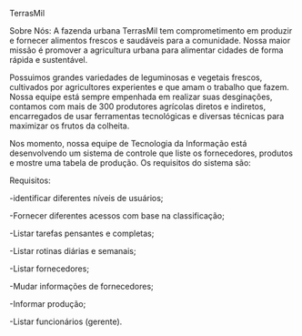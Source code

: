 TerrasMil

Sobre Nós:
A fazenda urbana TerrasMil tem comprometimento em produzir e fornecer alimentos frescos e saudáveis para a comunidade. Nossa maior missão é promover a agricultura urbana para alimentar cidades de forma rápida e sustentável. 

Possuimos grandes variedades de leguminosas e vegetais frescos, cultivados por agricultores experientes e que amam o trabalho que fazem. Nossa equipe está sempre empenhada em realizar suas desginações, contamos com mais de 300 produtores agrícolas diretos e indiretos, encarregados de usar ferramentas tecnológicas e diversas técnicas para maximizar os frutos da colheita. 

Nos momento, nossa equipe de Tecnologia da Informação está desenvolvendo um sistema de controle que liste os fornecedores, produtos e mostre uma tabela de produção. Os requisitos do sistema são:

Requisitos: 

-identificar diferentes níveis de usuários;

-Fornecer diferentes acessos com base na classificação; 

-Listar tarefas pensantes e completas; 

-Listar rotinas diárias e semanais;

-Listar fornecedores; 

-Mudar informações de fornecedores;

-Informar produção; 

-Listar funcionários (gerente).

